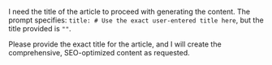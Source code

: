 I need the title of the article to proceed with generating the content. The prompt specifies: `title: # Use the exact user-entered title here`, but the title provided is `""`.

Please provide the exact title for the article, and I will create the comprehensive, SEO-optimized content as requested.